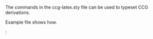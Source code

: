 The commands in the ccg-latex.sty file can be used to typeset CCG derivations.

Example file shows how.

:
